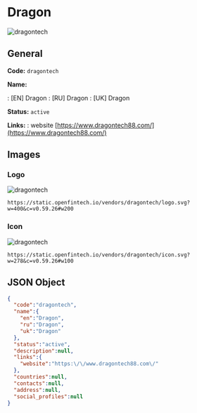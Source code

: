 
# Dragon 
![dragontech](https://static.openfintech.io/vendors/dragontech/logo.svg?w=400&c=v0.59.26#w200)  

## General 
 
**Code:** `dragontech` 
 
**Name:** 
 
:	[EN] Dragon 
:	[RU] Dragon 
:	[UK] Dragon 
 
**Status:** `active` 
 
**Links:** 
: website [https://www.dragontech88.com/](https://www.dragontech88.com/) 
 

## Images 

### Logo 
 
![dragontech](https://static.openfintech.io/vendors/dragontech/logo.svg?w=400&c=v0.59.26#w200)  

```
https://static.openfintech.io/vendors/dragontech/logo.svg?w=400&c=v0.59.26#w200
```  

### Icon 
 
![dragontech](https://static.openfintech.io/vendors/dragontech/icon.svg?w=278&c=v0.59.26#w100)  

```
https://static.openfintech.io/vendors/dragontech/icon.svg?w=278&c=v0.59.26#w100
```  

## JSON Object 

```json
{
  "code":"dragontech",
  "name":{
    "en":"Dragon",
    "ru":"Dragon",
    "uk":"Dragon"
  },
  "status":"active",
  "description":null,
  "links":{
    "website":"https:\/\/www.dragontech88.com\/"
  },
  "countries":null,
  "contacts":null,
  "address":null,
  "social_profiles":null
}
```  
